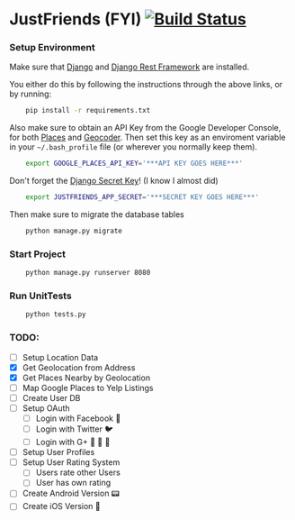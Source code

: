 # JustFriends (FYI) [![Build Status](https://travis-ci.org/rhallie15/JustFriends.svg?branch=master)](https://travis-ci.org/rhallie15/JustFriends)

### Setup Environment
Make sure that [Django](https://github.com/django/django) and [Django Rest Framework](https://github.com/tomchristie/django-rest-framework) are installed.

You either do this by following the instructions through the above links, or by running:
```bash
    pip install -r requirements.txt
```
Also make sure to obtain an API Key from the Google Developer Console, for both [Places](https://developers.google.com/places/web-service/) and [Geocoder](https://developers.google.com/maps/documentation/geocoding/get-api-key).
Then set this key as an enviroment variable in your `~/.bash_profile` file (or wherever you normally keep them).

```bash
    export GOOGLE_PLACES_API_KEY='***API KEY GOES HERE***'
```

Don't forget the [Django Secret Key](http://www.miniwebtool.com/django-secret-key-generator/)! (I know I almost did)
```bash
    export JUSTFRIENDS_APP_SECRET='***SECRET KEY GOES HERE***'
```

Then make sure to migrate the database tables
```bash
    python manage.py migrate
```

### Start Project
```bash
    python manage.py runserver 8080
```

### Run UnitTests
```bash
    python tests.py
```
    
### TODO:
- [ ] Setup Location Data
 - [x] Get Geolocation from Address
 - [x] Get Places Nearby by Geolocation
 - [ ] Map Google Places to Yelp Listings
- [ ] Create User DB
 - [ ] Setup OAuth
   - [ ] Login with Facebook :blue_book:
    - [ ] Login with Twitter :bird:
    - [ ] Login with G+ :see_no_evil: :speak_no_evil: :hear_no_evil:
 - [ ] Setup User Profiles
 - [ ] Setup User Rating System
   - [ ] Users rate other Users
    - [ ] User has own rating
- [ ] Create Android Version :pager:
- [ ] Create iOS Version :iphone:
